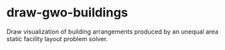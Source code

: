 # draw-gwo-buildings
Draw visualization of building arrangements produced by an unequal area static facility layout problem solver.
